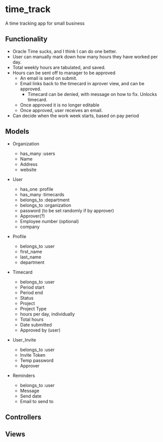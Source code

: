 # time_track
A time tracking app for small business

## Functionality
* Oracle Time sucks, and I think I can do one better.
* User can manually mark down how many hours they have worked per day.
* Total weekly hours are tabulated, and saved.
* Hours can be sent off to manager to be approved
	- An email is send on submit.
	- Email links back to the timecard in aprover view, and can be approved.
		- Timecard can be denied, with message on how to fix. Unlocks timecard.
	- Once approved it is no longer editable
	- Once approved, user receives an email.
* Can decide when the work week starts, based on pay period

## Models
* Organization
	* has_many :users
	- Name
	- Address
	- website

* User
	* has_one :profile
	* has_many :timecards
	* belongs_to :department
	* belongs_to :organization
	- password (to be set randomly if by approver)
	- Approver(?)
	- Employee number (optional)
	- company

* Profile
	* belongs_to :user
	- first_name
	- last_name
	- department

* Timecard
	* belongs_to :user
	- Period start
	- Period end
	- Status
	- Project
	- Project Type
	- hours per day, individually
	- Total hours
	- Date submitted
	- Approved by (user)

* User_Invite
	* belongs_to :user
	- Invite Token
	- Temp password
	- Approver

* Reminders
	* belongs_to :user
	- Message
	- Send date
	- Email to send to

## Controllers

## Views